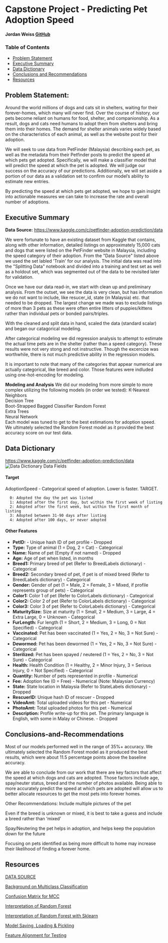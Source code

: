 # Capstone Project - Predicting Pet Adoption Speed
#### Jordan Weiss [GitHub](https://github.com/weisja4/pet_adoption_capstone)

### Table of Contents
- [Problem Statement](#Problem-Statement)
- [Executive Summary](#Executive-Summary)
- [Data Dictionary](#Data-Dictionary)
- [Conclusions and Recommendations](#Conclusions-and-Recommendations)
- [Resources](#Resources)



## Problem Statement:
Around the world millions of dogs and cats sit in shelters, waiting for their forever-homes, which many will never find. Over the course of history, our pets become reliant on humans for food, shelter, and companionship. As a result, dogs and cats need humans to adopt them from shelters and bring them into their homes. The demand for shelter animals varies widely based on the characteristics of each animal, as well as the website post for their adoption. 

We will seek to use data from PetFinder (Malaysia) describing each pet, as well as the metadata from their Petfinder posts to predict the speed at which pets get adopted. Specifically, we will make a classifier model that will predict the speed at which the pet is adopted. We will judge our success on the accuracy of our predictions. Additionally, we will set aside a portion of our data as a validation set to confirm our model’s ability to estimate new entries.

By predicting the speed at which pets get adopted, we hope to gain insight into actionable measures we can take to increase the rate and overall number of adoptions. 
   
  

## Executive Summary

__Data Source:__ https://www.kaggle.com/c/petfinder-adoption-prediction/data  

We were fortunate to have an existing dataset from Kaggle that contains, along with other information, detailed listings on approximately 15,000 cats and dogs that were listed on the PetFinder website in Malaysia, including the speed category of their adoption. From the "Data Source" listed above we used the set labled 'Train' for our analysis. The initial data was read into the "Splitting Data" notebook and divided into a training and test set as well as a holdout set, which was segmented out of the data to be revisited later for validation. 

Once we have our data read-in, we start with clean up and preliminary analysis. From the outset, we see the data is very clean, but has information we do not want to include, like resucer_id, state (in Malaysia) etc. that needed to be dropped. The largest change we made was to exclude listings of more than 3 pets as these were often entire litters of puppies/kittens rather than individual pets or bonded pairs/triples.

With the cleaned and split data in hand, scaled the data (standard scalar) and began our catagorical modeling. 

After categorical modeling we did regression analysis to attempt to estimate the actual time pets are in the shelter (rather than a speed category). These results were not very stong and not instructive. Though the excercize was worthwhile, there is not much predictive ability in the regression models. 

It is important to note that many of the categories that appear numerical are actually categorical, like breed and color. Those features were indluded using one-hot-encoding for modeling. 

__Modeling and Analysis__
We did our modeling from more simple to more complex utilizing the following models (in order we tested):
K-Nearest Neighbors  
Decision Tree   
Boot-Strapped Bagged Classifier
Random Forest  
Extra Trees  
Neural Network  
Each model was tuned to get to the best estimations for adoption speed. We ultimately selected the Random Forest model as it provided the best accuracy score on our test data.

## Data Dictionary
https://www.kaggle.com/c/petfinder-adoption-prediction/data
![Data Dictionary](https://www.kaggle.com/c/petfinder-adoption-prediction/data "Title")
Data Fields

#### Target    
 AdoptionSpeed - Categorical speed of adoption. Lower is faster. TARGET.  
 
      0: Adopted the day the pet was listed  
      1: Adopted after the first day, but within the first week of listing  
      2: Adopted after the first week, but within the first month of listing  
      3: Adopted between 31-90 days after listing  
      4: Adopted after 100 days, or never adopted      
      
#### Other Features
- __PetID:__ - Unique hash ID of pet profile - Dropped
- __Type:__ Type of animal (1 = Dog, 2 = Cat) - Categorical
- __Name:__ Name of pet (Empty if not named) - Dropped
- __Age:__ Age of pet when listed, in months
- __Breed1:__ Primary breed of pet (Refer to BreedLabels dictionary) - Categorical
- __Breed2:__ Secondary breed of pet, if pet is of mixed breed (Refer to BreedLabels dictionary) - Categorical
- __Gender:__ Gender of pet (1 = Male, 2 = Female, 3 = Mixed, if profile represents group of pets) - Categorical 
- __Color1:__ Color 1 of pet (Refer to ColorLabels dictionary) - Categorical
- __Color2:__ Color 2 of pet (Refer to ColorLabels dictionary) - Categorical
- __Color3:__ Color 3 of pet (Refer to ColorLabels dictionary) - Categorical
- __MaturitySize:__ Size at maturity (1 = Small, 2 = Medium, 3 = Large, 4 = Extra Large, 0 = Unknown - Categorical  
- __FurLength:__ Fur length (1 = Short, 2 = Medium, 3 = Long, 0 = Not Specified) - Categorical    
- __Vaccinated:__ Pet has been vaccinated (1 = Yes, 2 = No, 3 = Not Sure) - Categorical    
- __Dewormed:__ Pet has been dewormed (1 = Yes, 2 = No, 3 = Not Sure) - Categorical  
- __Sterilized:__ Pet has been spayed / neutered (1 = Yes, 2 = No, 3 = Not Sure) - Categorical  
- __Health:__ Health Condition (1 = Healthy, 2 = Minor Injury, 3 = Serious Injury, 0 = Not Specified) - Categorical  
- __Quantity:__ Number of pets represented in profile - Numerical   
- __Fee:__ Adoption fee (0 = Free) - Numerical (Note: Malaysian Currency)  
- __State:__ State location in Malaysia (Refer to StateLabels dictionary) - Dropped  
- __RescuerID:__ Unique hash ID of rescuer - Dropped  
- __VideoAmt:__ Total uploaded videos for this pet - Numerical  
- __PhotoAmt:__ Total uploaded photos for this pet - Numerical  
- __Description:__ Profile write-up for this pet. The primary language is English, with some in Malay or Chinese. - Dropped  



## Conclusions-and-Recommendations
Most of our models performed well in the range of 35%+ accuracy. We ultimately selected the Random Forest model as it produced the best results, which were about 11.5 percentage points above the baseline accuracy.  

We are able to conclude from our work that there are key factors that affect the speed at which dogs and cats are adopted. Those factors include age, spay/neuter status, breed and the number of photos available. Being able to more accurately predict the speed at which pets are adopted will allow us to better allocate resources to get the most pets into forever homes. 

Other Recommendations:
Include multiple pictures of the pet

Even if the breed is unknown or mixed, it is best to take a guess and include a breed rather than ‘mixed’

Spay/Neutering the pet helps in adoption, and helps keep the population down for the future

Focusing on pets identified as being more difficult to home may increase their likelihood of finding a forever home. 


## Resources
[DATA SOURCE](https://www.kaggle.com/c/petfinder-adoption-prediction/data)
  
[Background on Multiclass Classification](https://www.linkedin.com/pulse/kaggle-competition-multi-class-classification-image-alexandra)
  
[Confusion Matrix for MCC](https://stackoverflow.com/questions/53886370/multi-class-multi-label-confusion-matrix-with-sklearn)
  
[Interpretation of Random Forest](https://towardsdatascience.com/interpreting-random-forest-and-other-black-box-models-like-xgboost-80f9cc4a3c38)
  
[Interpretation of Random Forest with Sklearn](https://scikit-learn.org/stable/auto_examples/inspection/plot_permutation_importance.html)
  
[Model Saving, Loading & Pickling](https://machinelearningmastery.com/save-load-machine-learning-models-python-scikit-learn)
    
[Feature Alignment for Testing](https://stackoverflow.com/questions/44266677/machine-learning-test-set-with-fewer-features-than-the-train-set)



